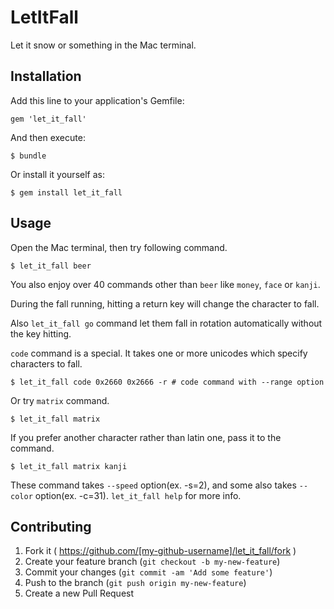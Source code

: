# LetItFall

Let it snow or something in the Mac terminal.

## Installation

Add this line to your application's Gemfile:

    gem 'let_it_fall'

And then execute:

    $ bundle

Or install it yourself as:

    $ gem install let_it_fall

## Usage

Open the Mac terminal, then try following command.

    $ let_it_fall beer

You also enjoy over 40 commands other than `beer` like `money`, `face` or `kanji`.

During the fall running, hitting a return key will change the character to fall.

Also `let_it_fall go` command let them fall in rotation automatically without the key hitting.

`code` command is a special. It takes one or more unicodes which specify characters to fall.

    $ let_it_fall code 0x2660 0x2666 -r # code command with --range option

Or try `matrix` command.

    $ let_it_fall matrix

If you prefer another character rather than latin one, pass it to the command.

    $ let_it_fall matrix kanji

These command takes `--speed` option(ex. -s=2), and some also takes `--color` option(ex. -c=31). `let_it_fall help` for more info.

## Contributing

1. Fork it ( https://github.com/[my-github-username]/let_it_fall/fork )
2. Create your feature branch (`git checkout -b my-new-feature`)
3. Commit your changes (`git commit -am 'Add some feature'`)
4. Push to the branch (`git push origin my-new-feature`)
5. Create a new Pull Request
